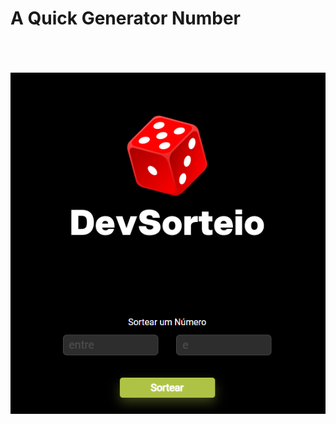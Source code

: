 <h1>A Quick Generator Number</h1>
<br>
<br>
<br>
<img src="https://github.com/lpa13/Dev_sorteio/blob/main/assets/Print.png">
